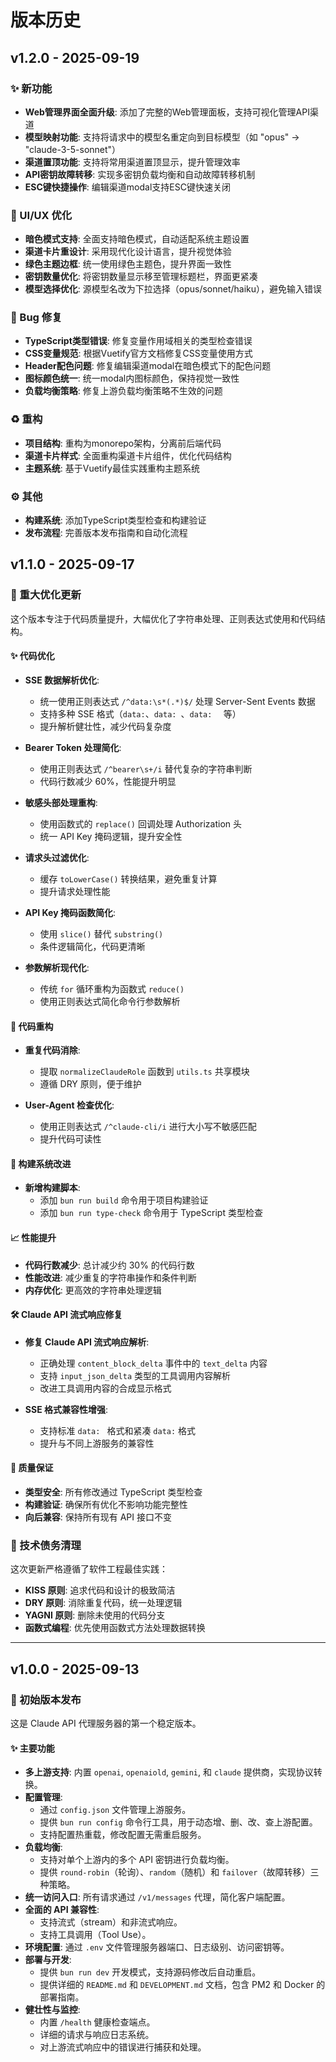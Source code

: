 # 版本历史

## v1.2.0 - 2025-09-19

### ✨ 新功能

- **Web管理界面全面升级**: 添加了完整的Web管理面板，支持可视化管理API渠道
- **模型映射功能**: 支持将请求中的模型名重定向到目标模型（如 "opus" → "claude-3-5-sonnet"）
- **渠道置顶功能**: 支持将常用渠道置顶显示，提升管理效率
- **API密钥故障转移**: 实现多密钥负载均衡和自动故障转移机制
- **ESC键快捷操作**: 编辑渠道modal支持ESC键快速关闭

### 🎨 UI/UX 优化

- **暗色模式支持**: 全面支持暗色模式，自动适配系统主题设置
- **渠道卡片重设计**: 采用现代化设计语言，提升视觉体验
- **绿色主题边框**: 统一使用绿色主题色，提升界面一致性
- **密钥数量优化**: 将密钥数量显示移至管理标题栏，界面更紧凑
- **模型选择优化**: 源模型名改为下拉选择（opus/sonnet/haiku），避免输入错误

### 🐛 Bug 修复

- **TypeScript类型错误**: 修复变量作用域相关的类型检查错误
- **CSS变量规范**: 根据Vuetify官方文档修复CSS变量使用方式
- **Header配色问题**: 修复编辑渠道modal在暗色模式下的配色问题
- **图标颜色统一**: 统一modal内图标颜色，保持视觉一致性
- **负载均衡策略**: 修复上游负载均衡策略不生效的问题

### ♻️ 重构

- **项目结构**: 重构为monorepo架构，分离前后端代码
- **渠道卡片样式**: 全面重构渠道卡片组件，优化代码结构
- **主题系统**: 基于Vuetify最佳实践重构主题系统

### ⚙️ 其他

- **构建系统**: 添加TypeScript类型检查和构建验证
- **发布流程**: 完善版本发布指南和自动化流程

## v1.1.0 - 2025-09-17

### 🚀 重大优化更新

这个版本专注于代码质量提升，大幅优化了字符串处理、正则表达式使用和代码结构。

#### ✨ 代码优化

- **SSE 数据解析优化**: 
  - 统一使用正则表达式 `/^data:\s*(.*)$/` 处理 Server-Sent Events 数据
  - 支持多种 SSE 格式（`data:`、`data: `、`data:  ` 等）
  - 提升解析健壮性，减少代码复杂度

- **Bearer Token 处理简化**:
  - 使用正则表达式 `/^bearer\s+/i` 替代复杂的字符串判断
  - 代码行数减少 60%，性能提升明显

- **敏感头部处理重构**:
  - 使用函数式的 `replace()` 回调处理 Authorization 头
  - 统一 API Key 掩码逻辑，提升安全性

- **请求头过滤优化**:
  - 缓存 `toLowerCase()` 转换结果，避免重复计算
  - 提升请求处理性能

- **API Key 掩码函数简化**:
  - 使用 `slice()` 替代 `substring()`
  - 条件逻辑简化，代码更清晰

- **参数解析现代化**:
  - 传统 `for` 循环重构为函数式 `reduce()`
  - 使用正则表达式简化命令行参数解析

#### 🧹 代码重构

- **重复代码消除**:
  - 提取 `normalizeClaudeRole` 函数到 `utils.ts` 共享模块
  - 遵循 DRY 原则，便于维护

- **User-Agent 检查优化**:
  - 使用正则表达式 `/^claude-cli/i` 进行大小写不敏感匹配
  - 提升代码可读性

#### 🔧 构建系统改进

- **新增构建脚本**:
  - 添加 `bun run build` 命令用于项目构建验证
  - 添加 `bun run type-check` 命令用于 TypeScript 类型检查

#### 📈 性能提升

- **代码行数减少**: 总计减少约 30% 的代码行数
- **性能改进**: 减少重复的字符串操作和条件判断
- **内存优化**: 更高效的字符串处理逻辑

#### 🛠️ Claude API 流式响应修复

- **修复 Claude API 流式响应解析**:
  - 正确处理 `content_block_delta` 事件中的 `text_delta` 内容
  - 支持 `input_json_delta` 类型的工具调用内容解析
  - 改进工具调用内容的合成显示格式

- **SSE 格式兼容性增强**:
  - 支持标准 `data: ` 格式和紧凑 `data:` 格式
  - 提升与不同上游服务的兼容性

#### 🧪 质量保证

- **类型安全**: 所有修改通过 TypeScript 类型检查
- **构建验证**: 确保所有优化不影响功能完整性
- **向后兼容**: 保持所有现有 API 接口不变

### 🔄 技术债务清理

这次更新严格遵循了软件工程最佳实践：

- **KISS 原则**: 追求代码和设计的极致简洁
- **DRY 原则**: 消除重复代码，统一处理逻辑  
- **YAGNI 原则**: 删除未使用的代码分支
- **函数式编程**: 优先使用函数式方法处理数据转换

---

## v1.0.0 - 2025-09-13

### 🎉 初始版本发布

这是 Claude API 代理服务器的第一个稳定版本。

#### ✨ 主要功能

- **多上游支持**: 内置 `openai`, `openaiold`, `gemini`, 和 `claude` 提供商，实现协议转换。
- **配置管理**:
  - 通过 `config.json` 文件管理上游服务。
  - 提供 `bun run config` 命令行工具，用于动态增、删、改、查上游配置。
  - 支持配置热重载，修改配置无需重启服务。
- **负载均衡**:
  - 支持对单个上游内的多个 API 密钥进行负载均衡。
  - 提供 `round-robin`（轮询）、`random`（随机）和 `failover`（故障转移）三种策略。
- **统一访问入口**: 所有请求通过 `/v1/messages` 代理，简化客户端配置。
- **全面的 API 兼容性**:
  - 支持流式（stream）和非流式响应。
  - 支持工具调用（Tool Use）。
- **环境配置**: 通过 `.env` 文件管理服务器端口、日志级别、访问密钥等。
- **部署与开发**:
  - 提供 `bun run dev` 开发模式，支持源码修改后自动重启。
  - 提供详细的 `README.md` 和 `DEVELOPMENT.md` 文档，包含 PM2 和 Docker 的部署指南。
- **健壮性与监控**:
  - 内置 `/health` 健康检查端点。
  - 详细的请求与响应日志系统。
  - 对上游流式响应中的错误进行捕获和处理。
